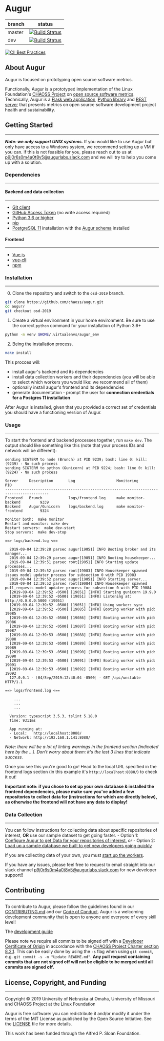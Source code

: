 # Augur

branch | status
   --- | ---
master | [![Build Status](https://travis-ci.org/chaoss/augur.svg?branch=master)](https://travis-ci.org/chaoss/augur)
   dev | [![Build Status](https://travis-ci.org/chaoss/augur.svg?branch=dev)](https://travis-ci.org/chaoss/augur)

[![CII Best Practices](https://bestpractices.coreinfrastructure.org/projects/2788/badge)](https://bestpractices.coreinfrastructure.org/projects/2788)

## About Augur

<!-- TODO: change this -->

Augur is focused on prototyping open source software metrics.

Functionally, Augur is a prototyped implementation of the Linux Foundation's [CHAOSS Project](http://chaoss.community) on [open source software metrics](https://github.com/chaoss/metrics). Technically, Augur is a [Flask web application](http://augurlabs.io), [Python library](http://augur.augurlabs.io/static/docs/) and [REST server](http://augur.augurlabs.io/static/api_docs/) that presents metrics on open source software development project health and sustainability.

## Getting Started
-------------------

_**Note: we only support UNIX systems.**_
If you would like to use Augur but only have access to a Windows system, we recommend setting up a VM if you can. If this is not feasible for you, please reach out to us at [p9j0r6s0m4a0t8v5@augurlabs.slack.com](mailto:p9j0r6s0m4a0t8v5@augurlabs.slack.com) and we will try to help you come up with a solution.

### Dependencies
------------

#### Backend and data collection
----------------
- [Git client](https://git-scm.com/book/en/v2/Getting-Started-Installing-Git)
- [GitHub Access Token](https://github.com/settings/tokens) (no write access required)
- [Python 3.6 or higher](https://www.python.org/downloads/)
- [pip](https://pip.pypa.io/en/stable/installing/)
- [PostgreSQL 11](https://www.postgresql.org/download/) installation with the [Augur schema](https://github.com/chaoss/augur/blob/dev/augur/persistence_schema/new-augur.0.0.77.8-release.sql) installed
<!-- TODO: I don't think the SQL link is right -->

#### Frontend
----------------
- [Vue.js]()
- [vue-cli]()
- [npm]()
 
### Installation
----------------

0. Clone the repository and switch to the `osd-2019` branch.
```bash
git clone https://github.com/chaoss/augur.git
cd augur/
git checkout osd-2019
```

1. Create a virtual environment in your home environment. Be sure to use the correct `python` command for your installation of Python 3.6+
```bash
python -m venv $HOME/.virtualenvs/augur_env
```


2. Being the installation process.
```bash
make install
```

This procces will:
- install augur's backend and its dependencies
- install data collection workers and their dependencies (you will be able to select which workers you would like: we recommend all of them)
- optionally install augur's frontend and its dependencies
- generate documentation
- prompt the user for **connection credentials for a Postgres 11 installation**

After Augur is installed, given that you provided a correct set of credentials you should have a functioning version of Augur. 

### Usage
----------------
To start the frontend and backend processes together, run `make dev`. The output should like something like this (note that your process IDs and network will be different):  
```
sending SIGTERM to node (Brunch) at PID 9239; bash: line 0: kill: (9239) - No such process
sending SIGTERM to python (Gunicorn) at PID 9224; bash: line 0: kill: (9224) - No such process

Server     Description       Log                   Monitoring                   PID
------------------------------------------------------------------------------------------
Frontend   Brunch            logs/frontend.log     make monitor-backend         9339
Backend    Augur/Gunicorn    logs/backend.log      make monitor-frontend        9324

Monitor both:  make monitor
Restart and monitor: make dev
Restart servers:  make dev-start
Stop servers:  make dev-stop

==> logs/backend.log <==

  2019-09-04 12:39:28 parsec augur[19051] INFO Booting broker and its manager...
  2019-09-04 12:39:29 parsec augur[19051] INFO Booting housekeeper...
  2019-09-04 12:39:51 parsec root[19051] INFO Starting update processes...
  2019-09-04 12:39:52 parsec root[19083] INFO Housekeeper spawned issues model updater process for subsection 0 with PID 19083
  2019-09-04 12:39:52 parsec augur[19051] INFO Starting server...
  2019-09-04 12:39:52 parsec root[19084] INFO Housekeeper spawned pull_requests model updater process for subsection 0 with PID 19084
  [2019-09-04 12:39:52 -0500] [19051] [INFO] Starting gunicorn 19.9.0
  [2019-09-04 12:39:52 -0500] [19051] [INFO] Listening at: http://0.0.0.0:5000 (19051)
  [2019-09-04 12:39:52 -0500] [19051] [INFO] Using worker: sync
  [2019-09-04 12:39:52 -0500] [19085] [INFO] Booting worker with pid: 19085
  [2019-09-04 12:39:52 -0500] [19086] [INFO] Booting worker with pid: 19086
  [2019-09-04 12:39:52 -0500] [19087] [INFO] Booting worker with pid: 19087
  [2019-09-04 12:39:53 -0500] [19088] [INFO] Booting worker with pid: 19088
  [2019-09-04 12:39:53 -0500] [19089] [INFO] Booting worker with pid: 19089
  [2019-09-04 12:39:53 -0500] [19090] [INFO] Booting worker with pid: 19090
  [2019-09-04 12:39:53 -0500] [19091] [INFO] Booting worker with pid: 19091
  [2019-09-04 12:39:53 -0500] [19092] [INFO] Booting worker with pid: 19092
  127.0.0.1 - [04/Sep/2019:12:40:04 -0500] - GET /api/unstable HTTP/1.1

==> logs/frontend.log <==

    ...
    ...
    ...

  Version: typescript 3.5.3, tslint 5.18.0
  Time: 9311ms

  App running at:
  - Local:   http://localhost:8080/
  - Network: http://192.168.1.141:8080/
```
_Note: there will be a lot of linting warnings in the frontend section (indicated here by the ...). Don't worry about them: it's the last 3 lines that indicate success._

Once you see this you're good to go! Head to the local URL specified in the frontend logs section (in this example it's `http://localhost:8080/`) to check it out!

**Important note: if you chose to set up your own database & installed the frontend dependencies, please make sure you've added a few repositories to collect data for (instructions for which are directly below), as otherwise the frontend will not have any data to display!**

### Data Collection
----------------

<!-- TODO: edit these -->
You can follow instructions for collecting data about specific repositories of interest, **OR** use our sample dataset to get going faster.
    - Option 1: [Configure Augur to get Data for your repositories of interest.](./docs/setup/augur-get-commit-data.md) *or*
    - Option 2: [Load up a sample database we built to get new developers going quickly](./docs/setup/augur-load-data.md)

If you are collecting data of your own, you must [start up the workers](./docs/setup/augur-get-workers-going.md).

If you have any issues, please feel free to request to email straight into our slack channel [p9j0r6s0m4a0t8v5@augurlabs.slack.com](mailto:p9j0r6s0m4a0t8v5@augurlabs.slack.com) for new developer support!!

## Contributing
----------------

To contribute to Augur, please follow the guidelines found in our [CONTRIBUTING.md](CONTRIBUTING.md) and our [Code of Conduct](CODE_OF_CONDUCT.md). Augur is a welcoming development community that is open to anyone and everyone of every skill level!

The [development guide](./docs/dev-guide/overview.md)


Please note we require all commits to be signed off with a [Developer Certificate of Origin](https://developercertificate.org/) in accordance with the [CHAOSS Project Charter section 8.2.1](https://chaoss.community/about/charter/#user-content-8-intellectual-property-policy). This can be easily done by using the `-s` flag when using `git commit`, e.g. `git commit -s -m "Update README.md"`. **Any pull request containing commits that are not signed off will not be eligible to be merged until all commits are signed off.** 

## License, Copyright, and Funding
----------------

Copyright © 2019 University of Nebraska at Omaha, University of Missouri and CHAOSS Project at the Linux Foundation

Augur is free software: you can redistribute it and/or modify it under the terms of the MIT License as published by the Open Source Initiative. See the [LICENSE](LICENSE) file for more details.

This work has been funded through the Alfred P. Sloan Foundation.
